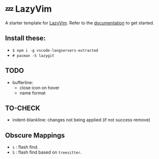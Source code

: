 # 💤 LazyVim

A starter template for [LazyVim](https://github.com/LazyVim/LazyVim).
Refer to the [documentation](https://lazyvim.github.io/installation) to get started.

## Install these:

- `$ npm i -g vscode-langservers-extracted`
- `# pacman -S lazygit`

## TODO

- bufferline: 
  - close icon on hover
  - name format

## TO-CHECK

- indent-blankline: changes not being applied (if not success remove)

## Obscure Mappings

- `s` : flash find.
- `S` : flash find based on `treesitter`.


